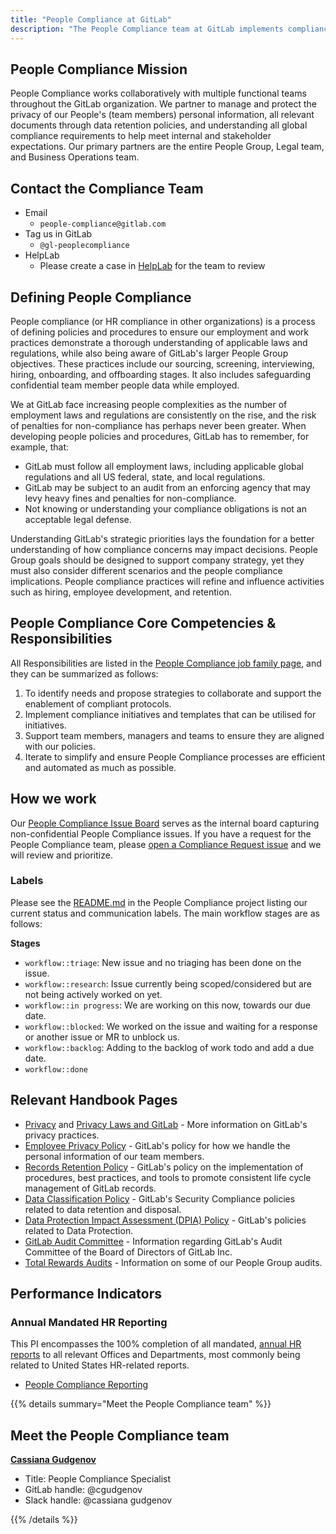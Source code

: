 ```yaml
---
title: "People Compliance at GitLab"
description: "The People Compliance team at GitLab implements compliance initiatives related to team member personal information, document retention, and data protection."
---
```


## People Compliance Mission

People Compliance works collaboratively with multiple functional teams throughout the GitLab organization. We partner to manage and protect the privacy of our People's (team members) personal information, all relevant documents through data retention policies, and understanding all global compliance requirements to help meet internal and stakeholder expectations. Our primary partners are the entire People Group, Legal team, and Business Operations team.

## Contact the Compliance Team

- Email
  - `people-compliance@gitlab.com`
- Tag us in GitLab
  - `@gl-peoplecompliance`
- HelpLab
  - Please create a case in [HelpLab](/handbook/business-technology/enterprise-applications/guides/helplab-guide/#how-do-i-use-helplab) for the team to review

## Defining People Compliance

People compliance (or HR compliance in other organizations) is a process of defining policies and procedures to ensure our employment and work practices demonstrate a thorough understanding of applicable laws and regulations, while also being aware of GitLab's larger People Group objectives. These practices include our sourcing, screening, interviewing, hiring, onboarding, and offboarding stages. It also includes safeguarding confidential team member people data while employed.

We at GitLab face increasing people complexities as the number of employment laws and regulations are consistently on the rise, and the risk of penalties for non-compliance has perhaps never been greater. When developing people policies and procedures, GitLab has to remember, for example, that:

- GitLab must follow all employment laws, including applicable global regulations and all US federal, state, and local regulations.
- GitLab may be subject to an audit from an enforcing agency that may levy heavy fines and penalties for non-compliance.
- Not knowing or understanding your compliance obligations is not an acceptable legal defense.

Understanding GitLab's strategic priorities lays the foundation for a better understanding of how compliance concerns may impact decisions. People Group goals should be designed to support company strategy, yet they must also consider different scenarios and the people compliance implications. People compliance practices will refine and influence activities such as hiring, employee development, and retention.

## People Compliance Core Competencies & Responsibilities

All Responsibilities are listed in the [People Compliance job family page](/job-families/people-group/people-compliance), and they can be summarized as follows:

1. To identify needs and propose strategies to collaborate and support the enablement of compliant protocols.
1. Implement compliance initiatives and templates that can be utilised for initiatives.
1. Support team members, managers and teams to ensure they are aligned with our policies.
1. Iterate to simplify and ensure People Compliance processes are efficient and automated as much as possible.

## How we work

Our [People Compliance Issue Board](https://gitlab.com/gitlab-com/people-group/compliance/-/boards/2082154) serves as the internal board capturing non-confidential People Compliance issues. If you have a request for the People Compliance team, please [open a Compliance Request issue](https://gitlab.com/gitlab-com/people-group/compliance/-/issues/new?issue) and we will review and prioritize.

### Labels

Please see the [README.md](https://gitlab.com/gitlab-com/people-group/compliance/-/blob/master/README.md) in the People Compliance project listing our current status and communication labels. The main workflow stages are as follows:

**Stages**

- `workflow::triage`: New issue and no triaging has been done on the issue.
- `workflow::research`: Issue currently being scoped/considered but are not being actively worked on yet.
- `workflow::in progress`: We are working on this now, towards our due date.
- `workflow::blocked`: We worked on the issue and waiting for a response or another issue or MR to unblock us.
- `workflow::backlog`: Adding to the backlog of work todo and add a due date.
- `workflow::done`

## Relevant Handbook Pages

- [Privacy](/handbook/legal/privacy/) and [Privacy Laws and GitLab](/handbook/legal/privacy/privacy-laws/) - More information on GitLab's privacy practices.
- [Employee Privacy Policy](/handbook/legal/privacy/employee-privacy-policy/) - GitLab's policy for how we handle the personal information of our team members.
- [Records Retention Policy](/handbook/legal/record-retention-policy/) - GitLab's policy on the implementation of procedures, best practices, and tools to promote consistent life cycle management of GitLab records.
- [Data Classification Policy](/handbook/security/data-classification-standard/) - GitLab's Security Compliance policies related to data retention and disposal.
- [Data Protection Impact Assessment (DPIA) Policy](/handbook/legal/privacy/dpia-policy) - GitLab's policies related to Data Protection.
- [GitLab Audit Committee](/handbook/board-meetings/committees/audit/) - Information regarding GitLab's Audit Committee of the Board of Directors of GitLab Inc.
- [Total Rewards Audits](/handbook/total-rewards/benefits/general-and-entity-benefits/inc-benefits-us/total-rewards-processes/) - Information on some of our People Group audits.

## Performance Indicators

### Annual Mandated HR Reporting

This PI encompasses the 100% completion of all mandated, [annual HR reports](/handbook/people-group/people-success-performance-indicators/#compliance-annual-mandated-hr-reporting) to all relevant Offices and Departments, most commonly being related to United States HR-related reports.

- [People Compliance Reporting](/handbook/people-group/people-compliance/people-compliance-reporting/)

{{% details summary="Meet the People Compliance team" %}}

## Meet the People Compliance team

[**Cassiana Gudgenov**](/handbook/company/team/#cgudgenov)

- Title: People Compliance Specialist
- GitLab handle: @cgudgenov
- Slack handle: @cassiana gudgenov

{{% /details %}}
